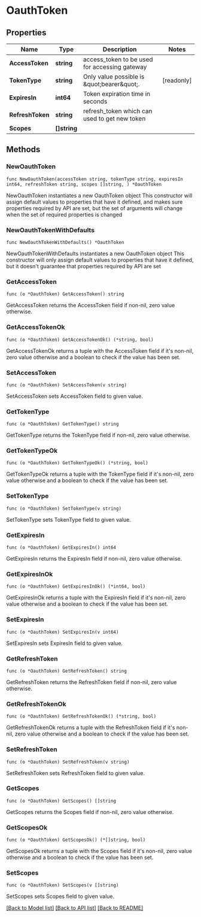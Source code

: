# OauthToken

## Properties

Name | Type | Description | Notes
------------ | ------------- | ------------- | -------------
**AccessToken** | **string** | access_token to be used for accessing gateway | 
**TokenType** | **string** | Only value possible is \&quot;bearer\&quot;. | [readonly] 
**ExpiresIn** | **int64** | Token expiration time in seconds | 
**RefreshToken** | **string** | refresh_token which can used to get new token | 
**Scopes** | **[]string** |  | 

## Methods

### NewOauthToken

`func NewOauthToken(accessToken string, tokenType string, expiresIn int64, refreshToken string, scopes []string, ) *OauthToken`

NewOauthToken instantiates a new OauthToken object
This constructor will assign default values to properties that have it defined,
and makes sure properties required by API are set, but the set of arguments
will change when the set of required properties is changed

### NewOauthTokenWithDefaults

`func NewOauthTokenWithDefaults() *OauthToken`

NewOauthTokenWithDefaults instantiates a new OauthToken object
This constructor will only assign default values to properties that have it defined,
but it doesn't guarantee that properties required by API are set

### GetAccessToken

`func (o *OauthToken) GetAccessToken() string`

GetAccessToken returns the AccessToken field if non-nil, zero value otherwise.

### GetAccessTokenOk

`func (o *OauthToken) GetAccessTokenOk() (*string, bool)`

GetAccessTokenOk returns a tuple with the AccessToken field if it's non-nil, zero value otherwise
and a boolean to check if the value has been set.

### SetAccessToken

`func (o *OauthToken) SetAccessToken(v string)`

SetAccessToken sets AccessToken field to given value.


### GetTokenType

`func (o *OauthToken) GetTokenType() string`

GetTokenType returns the TokenType field if non-nil, zero value otherwise.

### GetTokenTypeOk

`func (o *OauthToken) GetTokenTypeOk() (*string, bool)`

GetTokenTypeOk returns a tuple with the TokenType field if it's non-nil, zero value otherwise
and a boolean to check if the value has been set.

### SetTokenType

`func (o *OauthToken) SetTokenType(v string)`

SetTokenType sets TokenType field to given value.


### GetExpiresIn

`func (o *OauthToken) GetExpiresIn() int64`

GetExpiresIn returns the ExpiresIn field if non-nil, zero value otherwise.

### GetExpiresInOk

`func (o *OauthToken) GetExpiresInOk() (*int64, bool)`

GetExpiresInOk returns a tuple with the ExpiresIn field if it's non-nil, zero value otherwise
and a boolean to check if the value has been set.

### SetExpiresIn

`func (o *OauthToken) SetExpiresIn(v int64)`

SetExpiresIn sets ExpiresIn field to given value.


### GetRefreshToken

`func (o *OauthToken) GetRefreshToken() string`

GetRefreshToken returns the RefreshToken field if non-nil, zero value otherwise.

### GetRefreshTokenOk

`func (o *OauthToken) GetRefreshTokenOk() (*string, bool)`

GetRefreshTokenOk returns a tuple with the RefreshToken field if it's non-nil, zero value otherwise
and a boolean to check if the value has been set.

### SetRefreshToken

`func (o *OauthToken) SetRefreshToken(v string)`

SetRefreshToken sets RefreshToken field to given value.


### GetScopes

`func (o *OauthToken) GetScopes() []string`

GetScopes returns the Scopes field if non-nil, zero value otherwise.

### GetScopesOk

`func (o *OauthToken) GetScopesOk() (*[]string, bool)`

GetScopesOk returns a tuple with the Scopes field if it's non-nil, zero value otherwise
and a boolean to check if the value has been set.

### SetScopes

`func (o *OauthToken) SetScopes(v []string)`

SetScopes sets Scopes field to given value.



[[Back to Model list]](../README.md#documentation-for-models) [[Back to API list]](../README.md#documentation-for-api-endpoints) [[Back to README]](../README.md)


